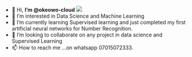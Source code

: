 - 👋 Hi, **I’m @okeowo-cloud** 
<a href="https://twitter.com/okeowotee" ><img src="https://img.shields.io/twitter/follow/okeowotee.svg?style=social" /> </a><br>
- 👀 I’m interested in Data Science and Machine Learning 
- 🌱 I’m currently learning Supervised learning and just completed my first artificial neural networks for Number Recognition.
- 💞️ I’m looking to collaborate on any project in data science and Supervised Learning
- 📫 How to reach me ...on whatsapp 07015072333.

<!---
okeowo-cloud/okeowo-cloud is a ✨ special ✨ repository because its `README.md` (this file) appears on your GitHub profile.
You can click the Preview link to take a look at your changes.
--->

